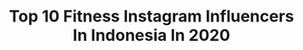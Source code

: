 ---
title: Top 10 Fitness Instagram Influencers In Indonesia In 2020
description: >-
  Find top fitness Instagram influencers in Indonesia in 2020. Most popular hashtags: #balilife #travel #travelphotography #travelblogger.
platform: Instagram
profiles:
  - username: "dutchielovestravel"
    fullname: >-
      Silvie van de Ree ✈ Travel
    location: "Indonesia"
    followers: 17417
    engagement: 831
    commentsToLikes: 0.144093
    avatar: "https://instagram.fbeg5-1.fna.fbcdn.net/v/t51.2885-19/s320x320/38792566_245215676126645_7853393622526328832_n.jpg?_nc_ht=instagram.fbeg5-1.fna.fbcdn.net&_nc_ohc=weW0UpVYEa4AX95w1Tm&oh=7c37e65a20dcd4e1c1d8deb102218bb7&oe=5EB0B150"
    verified: false
    hashtags: "#femmetravel, #citizenfemme, #travelphoto, #travelphotography"
  - username: "herulakbar21"
    fullname: >-
      HERUL AKBAR
    location: "Indonesia"
    followers: 3235
    engagement: 1791
    commentsToLikes: 0.091152
    avatar: "https://scontent-lhr8-1.cdninstagram.com/v/t51.2885-19/s320x320/92692933_508693953341705_1519530695993589760_n.jpg?_nc_ht=scontent-lhr8-1.cdninstagram.com&_nc_ohc=qDm9i_GZ5YEAX_8xbqQ&oh=9ad68d61fb72599fc80c61778c2e5b95&oe=5EBBE3BE"
    verified: false
    hashtags: "#feelinggood, #staysafe, #stayathome, #socialdistancing"
  - username: "hayley_"
    fullname: >-
      Hayley Vincent
    location: "Indonesia"
    followers: 65218
    engagement: 478
    commentsToLikes: 0.023704
    avatar: "https://scontent-ams4-1.cdninstagram.com/v/t51.2885-19/s320x320/65107678_2079259269049434_3858954972162949120_n.jpg?_nc_ht=scontent-ams4-1.cdninstagram.com&_nc_ohc=41WU7pNEKz4AX8mg0TK&oh=088ae8e65601afb93e46b53f5a48353a&oe=5EB8D596"
    verified: false
    hashtags: "#dolomites"
  - username: "jadejoselyn"
    fullname: >-
      Jade | Fitness & Life 📍 Bali
    location: "Indonesia"
    followers: 77504
    engagement: 277
    commentsToLikes: 0.039631
    avatar: "https://scontent-lhr8-1.cdninstagram.com/v/t51.2885-19/s320x320/83910268_484138885803444_1549553784407982080_n.jpg?_nc_ht=scontent-lhr8-1.cdninstagram.com&_nc_ohc=J4F6RmNeWnsAX_2jdO-&oh=42cc1e40933d7a3b66f73d33a37c8966&oe=5EB8C8A2"
    verified: false
    hashtags: "#alifeworthliving, #smallproblemsbigmoves, #wanderlustswim, #womensbest"
  - username: "pavel_tl"
    fullname: >-
      👑 PAVEL 👑
    location: "Indonesia"
    followers: 62768
    engagement: 513
    commentsToLikes: 0.027746
    avatar: "https://scontent-lht6-1.cdninstagram.com/v/t51.2885-19/s320x320/29718354_193988158073163_421501931446337536_n.jpg?_nc_ht=scontent-lht6-1.cdninstagram.com&_nc_ohc=ha23fxs1ktEAX-mNYeg&oh=11bd9906b7618e5cb3080a202e4a5f0d&oe=5EBB6F0E"
    verified: false
    hashtags: "#fashionmen, #beautifuldestinations, #skincare, #gaymodel"
  - username: "hendrigeorge"
    fullname: >-
      Hendrí Georgé
    location: "Indonesia"
    followers: 42911
    engagement: 551
    commentsToLikes: 0.026130
    avatar: "https://scontent-lhr8-1.cdninstagram.com/v/t51.2885-19/s320x320/72397363_523681938365240_5729848649060450304_n.jpg?_nc_ht=scontent-lhr8-1.cdninstagram.com&_nc_ohc=yot0susaUfMAX9XVeTI&oh=dbbfa23fc8dcb43e1c9768b001c04f2d&oe=5EBBA2BF"
    verified: false
    hashtags: "#socialdistancing, #beach, #balinese, #sunrise"
  - username: "bobbi_wallace"
    fullname: >-
      Bobbi Wallace
    location: "Indonesia"
    followers: 48122
    engagement: 1129
    commentsToLikes: 0.012700
    avatar: "https://scontent-lhr8-1.cdninstagram.com/v/t51.2885-19/s320x320/91956181_712009172956176_7640435245476478976_n.jpg?_nc_ht=scontent-lhr8-1.cdninstagram.com&_nc_ohc=G-F2L1jvnfIAX-TeI42&oh=f8ef5db5d616647f86d2c8d1b58ce611&oe=5EB8D464"
    verified: false
    hashtags: ""
  - username: "kenan__alii"
    fullname: >-
      Kenan Ali
    location: "Indonesia"
    followers: 66202
    engagement: 2181
    commentsToLikes: 0.021729
    avatar: "https://scontent-ams4-1.cdninstagram.com/v/t51.2885-19/s320x320/73505145_2561877673926657_3076450190400421888_n.jpg?_nc_ht=scontent-ams4-1.cdninstagram.com&_nc_ohc=HT2Uc95lF3IAX_xiUjx&oh=dfbb0ad6767229f69e7cbb9899379569&oe=5EB01130"
    verified: false
    hashtags: "#python"
  - username: "brendapantja"
    fullname: >-
      Brenda Immanuella
    location: "Indonesia"
    followers: 21775
    engagement: 245
    commentsToLikes: 0.029612
    avatar: "https://scontent-amt2-1.cdninstagram.com/v/t51.2885-19/s320x320/83970964_524834605084883_7876155836798599168_n.jpg?_nc_ht=scontent-amt2-1.cdninstagram.com&_nc_ohc=-EMd04ZF3vwAX9TW29_&oh=7fb9149e636ff0b97232b4164ed13362&oe=5EB53565"
    verified: false
    hashtags: "#beauty, #blogger, #mirrormesalon, #gandariacity"
  - username: "rodpellegrino"
    fullname: >-
      Rodrigo Pellegrino
    location: "Indonesia"
    followers: 16183
    engagement: 2875
    commentsToLikes: 0.004475
    avatar: "https://scontent-nrt1-1.cdninstagram.com/v/t51.2885-19/s320x320/62128542_639455986536243_2828458035700039680_n.jpg?_nc_ht=scontent-nrt1-1.cdninstagram.com&_nc_ohc=eGh2ht8OLAkAX_oCtD1&oh=8795906ed0b36f93f93d39379da51815&oe=5EB4E484"
    verified: false
    hashtags: "#futuro, #bday, #aquecimento, #instafit"
---